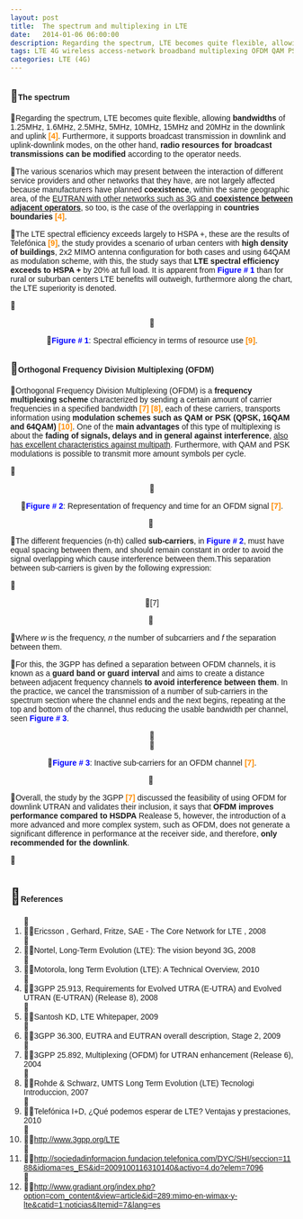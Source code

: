 ```yaml
---
layout: post
title:  The spectrum and multiplexing in LTE
date:   2014-01-06 06:00:00
description: Regarding the spectrum, LTE becomes quite flexible, allowing bandwidths of 1.25MHz, 1.6MHz, 2.5MHz, 5MHz, 10MHz, 15MHz and 20MHz in the downlink and uplink. Furthermore, it supports broadcast transmission in downlink and uplink-downlink modes, on the other hand, radio resources for broadcast transmissions can be modified according to the operator needs. Orthogonal Frequency Division Multiplexing (OFDM) is a frequency multiplexing scheme characterized by sending a certain amount of carrier frequencies in a specified bandwidth, each of these carriers, transports information using modulation schemes such as QAM or PSK (QPSK, 16QAM and 64QAM). One of the main advantages of this type of multiplexing is about the fading of signals, delays and in general against interference, also has excellent characteristics against multipath. Furthermore, with QAM and PSK modulations is possible to transmit more amount symbols per cycle.
tags: LTE 4G wireless access-network broadband multiplexing OFDM QAM PSK
categories: LTE (4G)
---
```

<h2>
<span style="font-family: arial, helvetica, sans-serif; font-size: 14px;">The spectrum</span></h2>
<p>
<span style="font-family: arial, helvetica, sans-serif; font-size: 14px;">Regarding the spectrum, LTE becomes quite flexible, allowing <strong>bandwidths</strong> of 1.25MHz, 1.6MHz, 2.5MHz, 5MHz, 10MHz, 15MHz and 20MHz in the downlink and uplink <span style="color:#ff8c00;"><strong>[4]</strong></span>. Furthermore, it supports broadcast transmission in downlink and uplink-downlink modes, on the other hand, <strong>radio resources for broadcast transmissions can be modified</strong> according to the operator needs.</span></p>
<p>
<span style="font-family: arial, helvetica, sans-serif; font-size: 14px;">The various scenarios which may present between the interaction of different service providers and other networks that they have, are not largely affected because manufacturers have planned <strong>coexistence</strong>, within the same geographic area, of the <a href="http://www.telecomsharing.com/en/library/lte-4g/item/44-architecture-features-lte-sae">EUTRAN with other networks such as 3G and <strong>coexistence between adjacent operators</strong></a>, so too, is the case of the overlapping in <strong>countries boundaries</strong> <span style="color:#ff8c00;"><strong>[4]</strong></span>.</span></p>
<p>
<span style="font-family: arial, helvetica, sans-serif; font-size: 14px;">The LTE spectral efficiency exceeds largely to HSPA +, these are the results of Telefónica <span style="color:#ff8c00;"><strong>[9]</strong></span>, the study provides a scenario of urban centers with <strong>high density of buildings</strong>, 2x2 MIMO antenna configuration for both cases and using 64QAM as modulation scheme, with this, the study says that <strong>LTE spectral efficiency exceeds to HSPA +</strong> by 20% at full load. It is apparent from <span style="color:#0000ff;"><strong>Figure # 1</strong></span> than for rural or suburban centers LTE benefits will outweigh, furthermore along the chart, the LTE superiority is denoted.</span></p>
<p>
&nbsp;</p>
<p style="text-align: center;">
<img alt="" src="images/TICs/el-espectro-y-la-multiplexion-en-LTE/1.jpg" /></p>
<p style="text-align: center;">
<span style="font-family: arial, helvetica, sans-serif; font-size: 14px; color: rgb(0, 0, 255);"><strong>Figure # 1</strong></span><span style="font-family: arial, helvetica, sans-serif; font-size: 14px;">: </span><span style="font-family: arial, helvetica, sans-serif; font-size: 14px;">Spectral efficiency in terms of resource use </span><span style="font-family: arial, helvetica, sans-serif; font-size: 14px; color: rgb(255, 140, 0);"><strong>[9]</strong></span><span style="font-family: arial, helvetica, sans-serif; font-size: 14px;">.</span></p>

<h2>
<span style="font-size:14px;"><span style="font-family:arial,helvetica,sans-serif;">Orthogonal Frequency Division <!--StartFragment-->Multiplexing (OFDM)</span></span><!--EndFragment--></h2>
<p>
<span style="font-family: arial, helvetica, sans-serif; font-size: 14px;">Orthogonal Frequency Division Multiplexing (OFDM) is a <strong>frequency multiplexing scheme</strong> characterized by sending a certain amount of carrier frequencies in a specified bandwidth <span style="color:#ff8c00;"><strong>[7] [8]</strong></span>, each of these carriers, transports information using <strong>modulation schemes such as QAM or PSK (QPSK, 16QAM and 64QAM)</strong> <span style="color:#ff8c00;"><strong>[10]</strong></span>. One of the <strong>main advantages</strong> of this type of multiplexing is about the <strong>fading of signals, delays and in general against interference</strong>, <a href="http://www.telecomsharing.com/en/library/lte-4g/item/38-general-aspects-of-propagation-on-lte">also has excellent characteristics against multipath</a>. Furthermore, with QAM and PSK modulations is possible to transmit more amount symbols per cycle.</span></p>
<p>
&nbsp;</p>
<p style="text-align: center;">
<img alt="" src="images/TICs/el-espectro-y-la-multiplexion-en-LTE/2.jpg" /></p>
<p style="text-align: center;">
<span style="font-family: arial, helvetica, sans-serif; font-size: 14px; color: rgb(0, 0, 255);"><strong>Figure # 2</strong></span><span style="font-family: arial, helvetica, sans-serif; font-size: 14px;">: </span><span style="font-family: arial, helvetica, sans-serif; font-size: 14px;">Representation of frequency and time for an OFDM signal&nbsp;</span><span style="font-family: arial, helvetica, sans-serif; font-size: 14px; color: rgb(255, 140, 0);"><strong>[7]</strong></span><span style="font-family: arial, helvetica, sans-serif; font-size: 14px;">.</span></p>
<p style="text-align: center;">
&nbsp;</p>
<p>
<span style="font-family: arial, helvetica, sans-serif; font-size: 14px;">The different frequencies (n-th) called <strong>sub-carriers</strong>, in </span><span style="font-family: arial, helvetica, sans-serif; font-size: 14px; color: rgb(0, 0, 255);"><strong>Figure # 2</strong></span><span style="font-family: arial, helvetica, sans-serif; font-size: 14px;">, must have equal spacing between them, and should remain constant in order to avoid the signal overlapping which cause interference between them.</span><span style="font-family: arial, helvetica, sans-serif; font-size: 14px;">This separation between sub-carriers is given by the following expression:</span></p>
<p>
&nbsp;</p>
<p style="text-align: center;">
<img alt="" src="images/TICs/el-espectro-y-la-multiplexion-en-LTE/eq1.jpg" /><span style="font-family: arial, helvetica, sans-serif; font-size: 14px;">[7]</span></p>
<p style="text-align: center;">
&nbsp;</p>
<p>
<span style="font-size:14px;"><span style="font-family:arial,helvetica,sans-serif;"><!--StartFragment-->Where <em>w</em> is the frequency, <em>n</em> the number of subcarriers and <em>f</em> the separation between them.</span></span><!--EndFragment--></p>
<p>
<span style="font-family: arial, helvetica, sans-serif; font-size: 14px;">For this, the 3GPP has defined a separation between OFDM channels, it is known as a <strong>guard band or guard interval</strong> and aims to create a distance between adjacent frequency channels <strong>to avoid interference between them</strong>. In the practice, we cancel the transmission of a number of sub-carriers in the spectrum section where the channel ends and the next begins, repeating at the top and bottom of the channel, thus reducing the usable bandwidth per channel, seen <span style="color:#0000ff;"><strong>Figure # 3</strong></span>.</span></p>
<p style="text-align: center;">
<br />
<img alt="" src="images/TICs/el-espectro-y-la-multiplexion-en-LTE/3.jpg" /></p>
<p style="text-align: center;">
<span style="font-family: arial, helvetica, sans-serif; font-size: 14px; color: rgb(0, 0, 255);"><strong>Figure # 3</strong></span><span style="font-family: arial, helvetica, sans-serif; font-size: 14px;">: </span><span style="font-family: arial, helvetica, sans-serif; font-size: 14px;">Inactive sub-carriers for an OFDM channel&nbsp;</span><span style="font-family: arial, helvetica, sans-serif; font-size: 14px; color: rgb(255, 140, 0);"><strong>[7]</strong></span><span style="font-family: arial, helvetica, sans-serif; font-size: 14px;">.</span></p>
<p style="text-align: center;">
&nbsp;</p>
<p>
<span style="font-family: arial, helvetica, sans-serif; font-size: 14px;">Overall, the study by the 3GPP <span style="color:#ff8c00;"><strong>[7]</strong></span> discussed the feasibility of using OFDM for downlink UTRAN and validates their inclusion, it says that <strong>OFDM improves performance compared to HSDPA</strong> Realease 5, however, the introduction of a more advanced and more complex system, such as OFDM, does not generate a significant difference in performance at the receiver side, and therefore, <strong>only recommended for the downlink</strong>.</span></p>
<p>
&nbsp;</p>
<h1>
<span style="font-size:14px;"><span style="font-family:arial,helvetica,sans-serif;">References</span></span></h1>
<ol>
<li>
<span style="font-size:14px;"><span style="font-family:arial,helvetica,sans-serif;">Ericsson , Gerhard, Fritze, SAE - The Core Network for LTE , 2008</span></span></li>
<li>
<span style="font-family: arial, helvetica, sans-serif; font-size: 14px;">Nortel, Long-Term Evolution (LTE): The vision beyond 3G, 2008</span></li>
<li>
<span style="font-size:14px;"><span style="font-family:arial,helvetica,sans-serif;">Motorola, long Term Evolution (LTE): A Technical Overview, 2010</span></span></li>
<li>
<span style="font-size:14px;"><span style="font-family:arial,helvetica,sans-serif;">3GPP 25.913, Requirements for Evolved UTRA (E-UTRA) and Evolved UTRAN (E-UTRAN) (Release 8), 2008</span></span></li>
<li>
<span style="font-size:14px;"><span style="font-family:arial,helvetica,sans-serif;">Santosh KD, LTE Whitepaper, 2009</span></span></li>
<li>
<span style="font-size:14px;"><span style="font-family:arial,helvetica,sans-serif;">3GPP 36.300, EUTRA and EUTRAN overall description, Stage 2, 2009</span></span></li>
<li>
<span style="font-size:14px;"><span style="font-family:arial,helvetica,sans-serif;">3GPP 25.892, Multiplexing (OFDM) for UTRAN enhancement (Release 6), 2004</span></span></li>
<li>
<span style="font-size:14px;"><span style="font-family:arial,helvetica,sans-serif;">Rohde &amp; Schwarz, UMTS Long Term Evolution (LTE) Tecnologi Introduccion, 2007</span></span></li>
<li>
<span style="font-size:14px;"><span style="font-family:arial,helvetica,sans-serif;">Telefónica I+D, ¿Qué podemos esperar de LTE? Ventajas y prestaciones, 2010</span></span></li>
<li>
<span style="font-size:14px;"><span style="font-family:arial,helvetica,sans-serif;"><a href="http://www.3gpp.org/LTE">http://www.3gpp.org/LTE</a></span></span></li>
<li>
<span style="font-size:14px;"><span style="font-family:arial,helvetica,sans-serif;"><a href="http://sociedadinformacion.fundacion.telefonica.com/DYC/SHI/seccion=1188&amp;idioma=es_ES&amp;id=2009100116310140&amp;activo=4.do?elem=7096">http://sociedadinformacion.fundacion.telefonica.com/DYC/SHI/seccion=1188&amp;idioma=es_ES&amp;id=2009100116310140&amp;activo=4.do?elem=7096</a></span></span></li>
<li>
<span style="font-size:14px;"><span style="font-family:arial,helvetica,sans-serif;"><a href="http://www.gradiant.org/index.php?option=com_content&amp;view=article&amp;id=289:mimo-en-wimax-y-lte&amp;catid=1:noticias&amp;Itemid=7&amp;lang=es">http://www.gradiant.org/index.php?option=com_content&amp;view=article&amp;id=289:mimo-en-wimax-y-lte&amp;catid=1:noticias&amp;Itemid=7&amp;lang=es</a></span></span></li>
</ol>